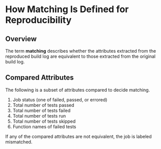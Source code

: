 # How Matching Is Defined for Reproducibility

## Overview
The term **matching** describes whether the attributes extracted from the reproduced build log are equivalent to those extracted from the original build log.

## Compared Attributes
The following is a subset of attributes compared to decide matching.
1. Job status (one of failed, passed, or errored)
1. Total number of tests passed
1. Total number of tests failed
1. Total number of tests run
1. Total number of tests skipped
1. Function names of failed tests

If any of the compared attributes are not equivalent, the job is labeled mismatched.
